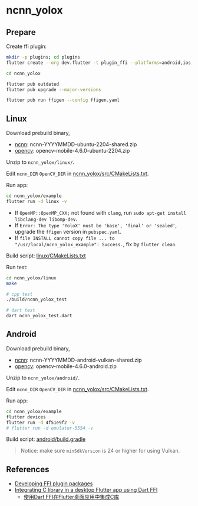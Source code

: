 # ncnn_yolox

## Prepare

Create ffi plugin:

```bash
mkdir -p plugins; cd plugins
flutter create --org dev.flutter -t plugin_ffi --platforms=android,ios,linux ncnn_yolox
```

```bash
cd ncnn_yolox

flutter pub outdated
flutter pub upgrade --major-versions

flutter pub run ffigen --config ffigen.yaml
```

## Linux

Download prebuild binary,

- [ncnn](https://github.com/Tencent/ncnn/releases): ncnn-YYYYMMDD-ubuntu-2204-shared.zip
- [opencv](https://github.com/nihui/opencv-mobile): opencv-mobile-4.6.0-ubuntu-2204.zip

Unzip to `ncnn_yolox/linux/`.

Edit `ncnn_DIR` `OpenCV_DIR` in [ncnn_yolox/src/CMakeLists.txt](src/CMakeLists.txt).

Run app:

```bash
cd ncnn_yolox/example
flutter run -d linux -v
```

- If `OpenMP::OpenMP_CXX;` not found with `clang`, run `sudo apt-get install libclang-dev libomp-dev`.
- If `Error: The type 'YoloX' must be 'base', 'final' or 'sealed'`, upgrade the `ffigen` version in `pubspec.yaml`.
- If `file INSTALL cannot copy file ... to "/usr/local/ncnn_yolox_example": Success.`, fix by `flutter clean`.

Build script: [linux/CMakeLists.txt](linux/CMakeLists.txt)

Run test:

```bash
cd ncnn_yolox/linux
make

# cpp test
./build/ncnn_yolox_test

# dart test
dart ncnn_yolox_test.dart
```

## Android

Download prebuild binary,

- [ncnn](https://github.com/Tencent/ncnn/releases): ncnn-YYYYMMDD-android-vulkan-shared.zip
- [opencv](https://github.com/nihui/opencv-mobile): opencv-mobile-4.6.0-android.zip

Unzip to `ncnn_yolox/android/`.

Edit `ncnn_DIR` `OpenCV_DIR` in [ncnn_yolox/src/CMakeLists.txt](src/CMakeLists.txt).

Run app:

```bash
cd ncnn_yolox/example
flutter devices
flutter run -d 4f51e9f2 -v
# flutter run -d emulator-5554 -v
```

Build script: [android/build.gradle](android/build.gradle)

> Notice: make sure `minSdkVersion` is 24 or higher for using Vulkan.

## References

- [Developing FFI plugin packages](https://docs.flutter.dev/packages-and-plugins/developing-packages#plugin-ffi)
- [Integrating C library in a desktop Flutter app using Dart FFI](https://medium.com/flutter-community/integrating-c-library-in-a-desktop-flutter-app-using-dart-ffi-32560cb1169b)
  - [使用Dart FFI在Flutter桌面应用中集成C库](https://zhuanlan.zhihu.com/p/458488070)
